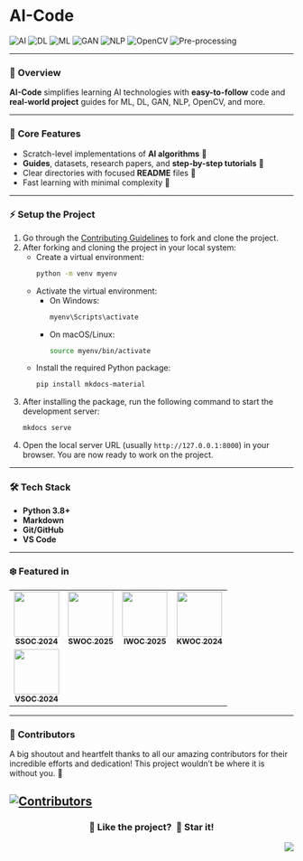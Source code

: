 # AI-Code

![AI](https://img.shields.io/badge/AI-ff5733?style=flat-square) 
![DL](https://img.shields.io/badge/DL-007bff?style=flat-square) 
![ML](https://img.shields.io/badge/ML-ffc300?style=flat-square) 
![GAN](https://img.shields.io/badge/GAN-6a1b9a?style=flat-square) 
![NLP](https://img.shields.io/badge/NLP-28a745?style=flat-square) 
![OpenCV](https://img.shields.io/badge/OpenCV-34495e?style=flat-square) 
![Pre-processing](https://img.shields.io/badge/Pre--processing-e67e22?style=flat-square)

---

### 🌟 **Overview**
**AI-Code** simplifies learning AI technologies with **easy-to-follow** code and **real-world project** guides for ML, DL, GAN, NLP, OpenCV, and more.

---

### 🔑 **Core Features**
- Scratch-level implementations of **AI algorithms** 🧠
- **Guides**, datasets, research papers, and **step-by-step tutorials** 📘
- Clear directories with focused **README** files 📂
- Fast learning with minimal complexity 🚀

---

### ⚡ **Setup the Project**
1. Go through the [Contributing Guidelines](./CONTRIBUTING.md) to fork and clone the project.
2. After forking and cloning the project in your local system:
   - Create a virtual environment:
     ```bash
     python -m venv myenv
     ```
   - Activate the virtual environment:
     - On Windows:
       ```bash
       myenv\Scripts\activate
       ```
     - On macOS/Linux:
       ```bash
       source myenv/bin/activate
       ```
   - Install the required Python package:
     ```bash
     pip install mkdocs-material
     ```
3. After installing the package, run the following command to start the development server:
   ```bash
   mkdocs serve
   ```
4. Open the local server URL (usually `http://127.0.0.1:8000`) in your browser. You are now ready to work on the project.

---

### 🛠️ **Tech Stack**
- **Python 3.8+**
- **Markdown**
- **Git/GitHub**
- **VS Code**

---
### ❄️ Featured in
<table>
<tr>
  <td align="center">
    <a href="https://ssocseason3.devfolio.co/">
      <img src="https://github.com/user-attachments/assets/27134867-4952-4511-be8d-95db42ce6601" width=80px height=80px />
      <br /><sub><b>SSOC 2024</b></sub>
    </a>
  </td>
  
  <td align="center">
    <a href="https://www.socialwinterofcode.com/">
      <img src="https://github.com/user-attachments/assets/a343c7eb-55c0-4f06-a3e3-eb6c67a90f29" width=80px height=80px />
      <br /><sub><b>SWOC 2025</b></sub>
    </a>
  </td>
  
  <td align="center">
    <a href="https://iwoc3.devfolio.co/">
      <img src="https://github.com/user-attachments/assets/c90cfddc-4bfe-4c53-b214-6fb709b2c41d" width=80px height=80px />
      <br /><sub><b>IWOC 2025</b></sub>
    </a>
  </td>
  
  <td align="center">
    <a href="https://kwoc.kossiitkgp.org/">
      <img src="https://github.com/user-attachments/assets/371aeff1-36df-418c-9848-5bb0fa262f87" width=80px height=80px />
      <br /><sub><b>KWOC 2024</b></sub>
    </a>
  </td>
</tr>
<tr>
  <td align="center">
    <a href="https://vidyayanin.github.io/vsoc/index.html">
      <img src="https://github.com/user-attachments/assets/f5076a23-e77c-492e-8e66-5f1d23a23a31" width=80px height=80px />
      <br /><sub><b>VSOC 2024</b></sub>
    </a>
  </td>
</tr>
</table>

---
### 👥 **Contributors**

   A big shoutout and heartfelt thanks to all our amazing contributors for their incredible efforts and dedication! This project wouldn’t be where it is without you. 💖
   
   <a href="https://github.com/Avdhesh-Varshney/AI-Code/graphs/contributors" target="_blank" rel="noopener noreferrer"> <img src="https://contrib.rocks/image?repo=Avdhesh-Varshney/AI-Code" alt="Contributors" /> </a>
   ---

<div align="center">
  <h3>💙 Like the project? &nbsp;🌟 Star it!</h3>
</div>

<a href="#top"><img src="https://img.shields.io/badge/⬆-Back%20to%20Top-red?style=for-the-badge" align="right"/></a>
